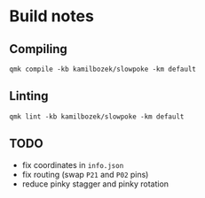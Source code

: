 # Build notes

## Compiling

```
qmk compile -kb kamilbozek/slowpoke -km default
```


## Linting

```
qmk lint -kb kamilbozek/slowpoke -km default
```


## TODO
- fix coordinates in `info.json`
- fix routing (swap `P21` and `P02` pins)
- reduce pinky stagger and pinky rotation

